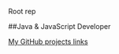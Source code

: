 Root rep

##Java & JavaScript Developer

<a href="https://wixhub.github.io/" target="_blank" >My GitHub projects links</a>

<!--a href="https://webkarte.herokuapp.com/" target="_blank" >My Web-Visit-Card on Heroku</a-->
